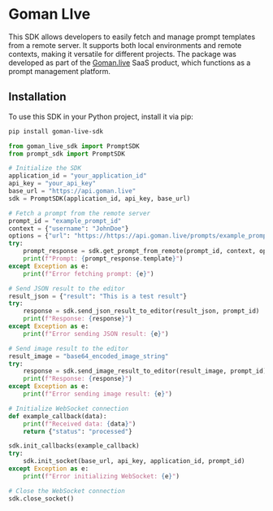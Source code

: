 # Goman LIve

This SDK allows developers to easily fetch and manage prompt templates from a remote server. It supports both local environments and remote contexts, making it versatile for different projects. The package was developed as part of the [Goman.live](https://goman.live) SaaS product, which functions as a prompt management platform.

## Installation

To use this SDK in your Python project, install it via pip:

```bash
pip install goman-live-sdk
```

```python
from goman_live_sdk import PromptSDK
from prompt_sdk import PromptSDK

# Initialize the SDK
application_id = "your_application_id"
api_key = "your_api_key"
base_url = "https://api.goman.live"
sdk = PromptSDK(application_id, api_key, base_url)

# Fetch a prompt from the remote server
prompt_id = "example_prompt_id"
context = {"username": "JohnDoe"}
options = {"url": "https://https://api.goman.live/prompts/example_prompt_id"}
try:
    prompt_response = sdk.get_prompt_from_remote(prompt_id, context, options)
    print(f"Prompt: {prompt_response.template}")
except Exception as e:
    print(f"Error fetching prompt: {e}")

# Send JSON result to the editor
result_json = {"result": "This is a test result"}
try:
    response = sdk.send_json_result_to_editor(result_json, prompt_id)
    print(f"Response: {response}")
except Exception as e:
    print(f"Error sending JSON result: {e}")

# Send image result to the editor
result_image = "base64_encoded_image_string"
try:
    response = sdk.send_image_result_to_editor(result_image, prompt_id)
    print(f"Response: {response}")
except Exception as e:
    print(f"Error sending image result: {e}")

# Initialize WebSocket connection
def example_callback(data):
    print(f"Received data: {data}")
    return {"status": "processed"}

sdk.init_callbacks(example_callback)
try:
    sdk.init_socket(base_url, api_key, application_id, prompt_id)
except Exception as e:
    print(f"Error initializing WebSocket: {e}")

# Close the WebSocket connection
sdk.close_socket()
```
